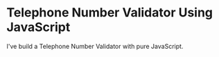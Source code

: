 # Telephone Number Validator Using JavaScript
I've build a Telephone Number Validator with pure JavaScript.
